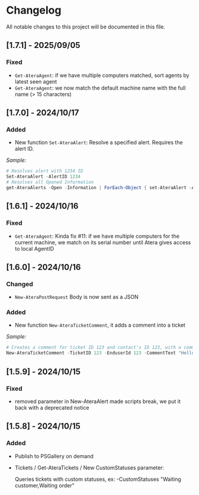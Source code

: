 
# Changelog

All notable changes to this project will be documented in this file.

## [1.7.1] - 2025/09/05
### Fixed
-  `Get-AteraAgent`: if we have multiple computers matched, sort agents by latest seen agent
-  `Get-AteraAgent`: we now match the default machine name with the full name (> 15 characters)

## [1.7.0] - 2024/10/17
### Added
-  New function `Set-AteraAlert`: Resolve a specified alert. Requires the alert ID.  

*Sample:*
```ps1
# Resolves alert with 1234 ID
Set-AteraAlert -AlertID 1234
# Resolves all Opened Information
get-AteraAlerts -Open -Information | ForEach-Object { set-AteraAlert -AlertID $_.AlertID }
```
## [1.6.1] - 2024/10/16
### Fixed
-  `Get-AteraAgent`: Kinda fix #11: if we have multiple computers for the current machine, we match on its serial number until Atera gives access to local AgentID

## [1.6.0] - 2024/10/16
### Changed
- `New-AteraPostRequest` Body is now sent as a JSON
### Added
- New function `New-AteraTicketComment`, it adds a comment into a ticket

*Sample:* 
```ps1
# Creates a comment for ticket ID 123 and contact's ID 123, with a comment
New-AteraTicketComment -TicketID 123 -EnduserId 123 -CommentText "Hello World"
```

## [1.5.9] - 2024/10/15
### Fixed
-  removed parameter in New-AteraAlert made scripts break, we put it back with a deprecated notice

## [1.5.8] - 2024/10/15
### Added
- Publish to PSGallery on demand
- Tickets / Get-AteraTickets / New CustomStatuses parameter:

    Queries tickets with custom statuses, ex: -CustomStatuses "Waiting customer,Waiting order"
